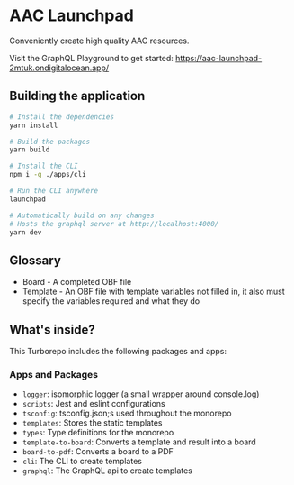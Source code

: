 # AAC Launchpad

Conveniently create high quality AAC resources.

Visit the GraphQL Playground to get started: https://aac-launchpad-2mtuk.ondigitalocean.app/

## Building the application

```bash
# Install the dependencies
yarn install

# Build the packages
yarn build

# Install the CLI
npm i -g ./apps/cli

# Run the CLI anywhere
launchpad

# Automatically build on any changes
# Hosts the graphql server at http://localhost:4000/
yarn dev
```

## Glossary

- Board - A completed OBF file
- Template - An OBF file with template variables not filled in, it also must specify the variables required and what they do

## What's inside?

This Turborepo includes the following packages and apps:

### Apps and Packages

- `logger`: isomorphic logger (a small wrapper around console.log)
- `scripts`: Jest and eslint configurations
- `tsconfig`: tsconfig.json;s used throughout the monorepo
- `templates`: Stores the static templates
- `types`: Type definitions for the monorepo
- `template-to-board`: Converts a template and result into a board
- `board-to-pdf`: Converts a board to a PDF
- `cli`: The CLI to create templates
- `graphql`: The GraphQL api to create templates
